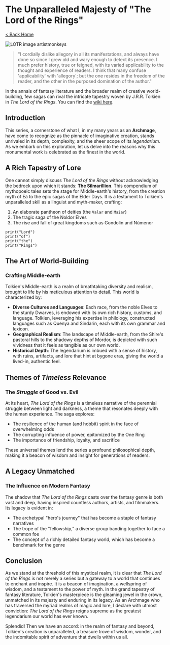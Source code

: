 # The Unparalleled Majesty of "The Lord of the Rings"

[< Back Home](/)

![LOTR image artistmonkeys](/images/rivendell.png)

> "I cordially dislike allegory in all its manifestations, and always have done
> so since I grew old and wary enough to detect its presence. I much prefer
> history, true or feigned, with its varied applicability to the thought and
> experience of readers. I think that many confuse 'applicability' with
> 'allegory'; but the one resides in the freedom of the reader, and the other in
> the purposed domination of the author."

In the annals of fantasy literature and the broader realm of creative
world-building, few sagas can rival the intricate tapestry woven by J.R.R.
Tolkien in _The Lord of the Rings_. You can find the
[wiki here](https://lotr.fandom.com/wiki/Legendarium).

## Introduction

This series, a cornerstone of what I, in my many years as an **Archmage**, have
come to recognize as the pinnacle of imaginative creation, stands unrivaled in
its depth, complexity, and the sheer scope of its _legendarium_. As we embark on
this exploration, let us delve into the reasons why this monumental work is
celebrated as the finest in the world.

## A Rich Tapestry of Lore

One cannot simply discuss _The Lord of the Rings_ without acknowledging the
bedrock upon which it stands: **The Silmarillion**. This compendium of
mythopoeic tales sets the stage for Middle-earth's history, from the creation
myth of Eä to the epic sagas of the Elder Days. It is a testament to Tolkien's
unparalleled skill as a linguist and myth-maker, crafting:

1. An elaborate pantheon of deities (the `Valar` and `Maiar`)
1. The tragic saga of the Noldor Elves
1. The rise and fall of great kingdoms such as Gondolin and Númenor

```
print("Lord")
print("of")
print("the")
print("Rings")
```

## The Art of **World-Building**

### Crafting Middle-earth

Tolkien's Middle-earth is a realm of breathtaking diversity and realism, brought
to life by his meticulous attention to detail. This world is characterized by:

- **Diverse Cultures and Languages**: Each race, from the noble Elves to the
  sturdy Dwarves, is endowed with its own rich history, customs, and language.
  Tolkien, leveraging his expertise in philology, constructed languages such as
  Quenya and Sindarin, each with its own grammar and lexicon.
- **Geographical Realism**: The landscape of Middle-earth, from the Shire's
  pastoral hills to the shadowy depths of Mordor, is depicted with such
  vividness that it feels as tangible as our own world.
- **Historical Depth**: The legendarium is imbued with a sense of history, with
  ruins, artifacts, and lore that hint at bygone eras, giving the world a
  lived-in, authentic feel.

## Themes of _Timeless_ Relevance

### The _Struggle_ of Good vs. Evil

At its heart, _The Lord of the Rings_ is a timeless narrative of the perennial
struggle between light and darkness, a theme that resonates deeply with the
human experience. The saga explores:

- The resilience of the human (and hobbit) spirit in the face of overwhelming
  odds
- The corrupting influence of power, epitomized by the One Ring
- The importance of friendship, loyalty, and sacrifice

These universal themes lend the series a profound philosophical depth, making it
a beacon of wisdom and insight for generations of readers.

## A Legacy **Unmatched**

### The Influence on Modern Fantasy

The shadow that _The Lord of the Rings_ casts over the fantasy genre is both
vast and deep, having inspired countless authors, artists, and filmmakers. Its
legacy is evident in:

- The archetypal "hero's journey" that has become a staple of fantasy narratives
- The trope of the "fellowship," a diverse group banding together to face a
  common foe
- The concept of a richly detailed fantasy world, which has become a benchmark
  for the genre

## Conclusion

As we stand at the threshold of this mystical realm, it is clear that _The Lord
of the Rings_ is not merely a series but a gateway to a world that continues to
enchant and inspire. It is a beacon of imagination, a wellspring of wisdom, and
a testament to the power of myth. In the grand tapestry of fantasy literature,
Tolkien's masterpiece is the gleaming jewel in the crown, unmatched in its
majesty and enduring in its legacy. As an Archmage who has traversed the myriad
realms of magic and lore, I declare with utmost conviction: _The Lord of the
Rings_ reigns supreme as the greatest legendarium our world has ever known.

Splendid! Then we have an accord: in the realm of fantasy and beyond, Tolkien's
creation is unparalleled, a treasure trove of wisdom, wonder, and the
indomitable spirit of adventure that dwells within us all.
